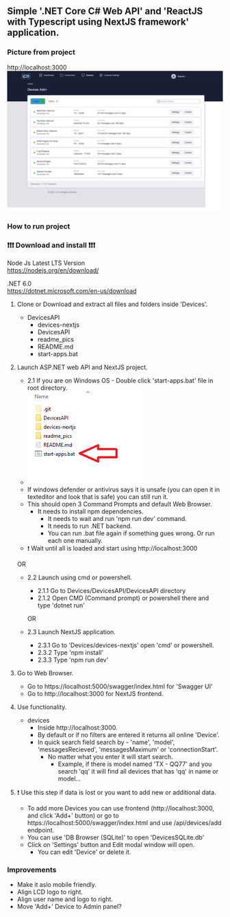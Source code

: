 ## Simple '.NET Core C# Web API' and 'ReactJS with Typescript using NextJS framework' application.

### Picture from project

http://localhost:3000<br/>
<img src="readme_pics/main_front_page.png">

### How to run project

### :exclamation::exclamation::exclamation: Download and install :exclamation::exclamation::exclamation:

Node Js Latest LTS Version<br>
https://nodejs.org/en/download/

.NET 6.0 <br>
https://dotnet.microsoft.com/en-us/download

1. Clone or Download and extract all files and folders inside 'Devices'.

   - DevicesAPI
     - devices-nextjs
     - DevicesAPI
     - readme_pics
     - README.md
     - start-apps.bat

2. Launch ASP.NET web API and NextJS project.

   - 2.1 If you are on Windows OS - Double click 'start-apps.bat' file in root directory.
   - <img src="readme_pics/start_project.png">
   - If windows defender or antivirus says it is unsafe (you can open it in texteditor and look that is safe) you can still run it.
   - This should open 3 Command Prompts and default Web Browser.
     - It needs to install npm dependencies.
       - It needs to wait and run 'npm run dev' command.
       - It needs to run .NET backend.
       - You can run .bat file again if something gues wrong. Or run each one manually.
   - :exclamation: Wait until all is loaded and start using http://localhost:3000

   OR

   - 2.2 Launch using cmd or powershell.

     - 2.1.1 Go to Devices/DevicesAPI/DevicesAPI directory
     - 2.1.2 Open CMD (Command prompt) or powershell there and type 'dotnet run'

     OR

   - 2.3 Launch NextJS application.
     - 2.3.1 Go to 'Devices/devices-nextjs' open 'cmd' or powershell.
     - 2.3.2 Type 'npm install'
     - 2.3.3 Type 'npm run dev'

3. Go to Web Browser.

   - Go to https://localhost:5000/swagger/index.html for 'Swagger UI'
   - Go to http://localhost:3000 for NextJS frontend.

4. Use functionality.

   - devices
     - Inside http://localhost:3000.
     - By default or if no filters are entered it returns all online 'Device'.
     - In quick search field search by - 'name', 'model', 'messagesRecieved', 'messagesMaximum' or 'connectionStart'.
       - No matter what you enter it will start search.
         - Example, if there is model named 'TX - QQ77' and you search 'qq' it will find all devices that has 'qq' in name or model...

5. :exclamation: Use this step if data is lost or you want to add new or additional data.
   - To add more Devices you can use frontend (http://localhost:3000, and click 'Add+' button) or go to https://localhost:5000/swagger/index.html and use /api/devices/add endpoint.
   - You can use 'DB Browser (SQLite)' to open 'DevicesSQLite.db'
   - Click on 'Settings' button and Edit modal window will open.
     - You can edit 'Device' or delete it.

### Improvements

- Make it aslo mobile friendly.
- Align LCD logo to right.
- Align user name and logo to right.
- Move 'Add+' Device to Admin panel?
